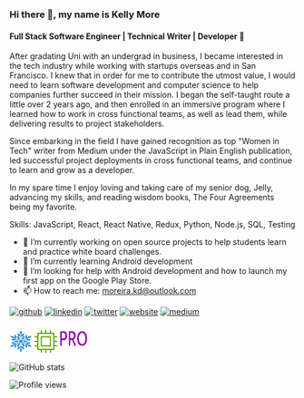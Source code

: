 ### Hi there 👋, my name is Kelly More
#### Full Stack Software Engineer | Technical Writer | Developer :avocado:


After gradating Uni with an undergrad in business, I became interested in the tech industry while working with startups overseas and in San Francisco. I knew that in order for me to contribute the utmost value, I would need to learn software development and computer science to help companies further succeed in their mission. I began the self-taught route a little over 2 years ago, and then enrolled in an immersive program where I learned how to work in cross functional teams, as well as lead them, while delivering results to project stakeholders.

Since embarking in the field I have gained recognition as top "Women in Tech" writer from Medium under the JavaScript in Plain English publication, led successful project deployments in cross functional teams, and continue to learn and grow as a developer.

In my spare time I enjoy loving and taking care of my senior dog, Jelly, advancing my skills, and reading wisdom books, The Four Agreements being my favorite.

Skills: JavaScript, React, React Native, Redux, Python, Node.js, SQL, Testing

- 🔭 I’m currently working on open source projects to help students learn and practice white board challenges. 
- 🌱 I’m currently learning Android development 
- 🤔 I’m looking for help with Android development and how to launch my first app on the Google Play Store. 
- 📫 How to reach me: moreira.kd@outlook.com 


[<img src='https://cdn.jsdelivr.net/npm/simple-icons@3.0.1/icons/github.svg' alt='github' height='40'>](https://github.com/misskellymore)  [<img src='https://cdn.jsdelivr.net/npm/simple-icons@3.0.1/icons/linkedin.svg' alt='linkedin' height='40'>](https://www.linkedin.com/in/https://www.linkedin.com/in/kemore//)  [<img src='https://cdn.jsdelivr.net/npm/simple-icons@3.0.1/icons/twitter.svg' alt='twitter' height='40'>](https://twitter.com/https://twitter.com/misskellymore)  [<img src='https://cdn.jsdelivr.net/npm/simple-icons@3.0.1/icons/icloud.svg' alt='website' height='40'>](http://kellymore.me/)  [<img src='https://cdn.jsdelivr.net/npm/simple-icons@3.0.1/icons/medium.svg' alt='medium' height='40'>](https://medium.com/@more.kd)  

<a href='https://archiveprogram.github.com/'><img src='https://raw.githubusercontent.com/acervenky/animated-github-badges/master/assets/acbadge.gif' width='40' height='40'></a> <a href='https://docs.github.com/en/developers'><img src='https://raw.githubusercontent.com/acervenky/animated-github-badges/master/assets/devbadge.gif' width='40' height='40'></a> <a href='https://github.com/pricing'><img src='https://raw.githubusercontent.com/acervenky/animated-github-badges/master/assets/pro.gif' width='50' height='50'></a>

![GitHub stats](https://github-readme-stats.vercel.app/api?username=misskellymore&show_icons=true)  

![Profile views](https://gpvc.arturio.dev/misskellymore)  
